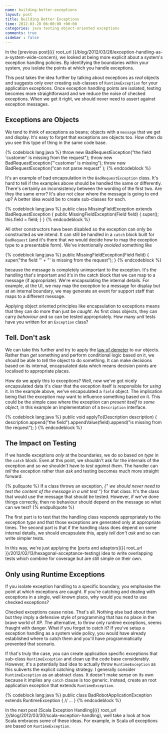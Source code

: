 ```yaml
---
name: building-better-exceptions
layout: post
title: Building Better Exceptions
time: 2012-03-28 06:00:00 +00:00
categories: java testing object-oriented exceptions
comments: true
sidebar : false
---
```


In the [previous post]({{ root_url }}/blog/2012/03/28/exception-handling-as-a-system-wide-concern), we looked at being more explicit about a system's exception handling policies. By identifying the boundaries within your system, you isolate the points at which you handle exceptions.

This post takes the idea further by talking about exceptions as _real_ objects and suggests only ever creating sub-classes of `RuntimeException` for your application exceptions. Once exception handling points are isolated, testing becomes more straightforward and we reduce the noise of checked exceptions. When we get it right, we should never need to assert against exception messages.

<!-- more -->

## Exceptions are Objects

We tend to think of exceptions as beans; objects with a `message` that we get and display. It's easy to forget that exceptions are objects too. How often do you see this type of thing in the same code base.

{% codeblock lang:java %}
throw new BadRequestException("the field 'customer' is missing from the request");
throw new BadRequestException("'customer' is missing");
throw new BadRequestException("can not parse request" );
{% endcodeblock %}

It's an example of bad encapsulation in the `BadRequestException` class. It's hard to tell if the examples above should be handled the same or differently. There's certainly an inconsistency between the wording of the first two. Are they the same error? It's also not clear where the message is going to end up? A better idea would be to create sub-classes for each.

{% codeblock lang:java %}
public class MissingFieldException extends BadRequestException {
    public MissingFieldException(Field field) {
        super();
        this.field = field;
    }
}
{% endcodeblock %}

All other constructors have been disabled so the exception can only be constructed as we intend. It can still be handled in a `catch` block built for `BadRequest` (and it's there that we would decide how to map the exception type to a presentable form). We've intentionally _avoided_ something like

{% codeblock lang:java %}
public MissingFieldException(Field field) {
    super("the field '" + "' is missing from the request");
}
{% endcodeblock %}

because the message is completely unimportant to the exception. It's the handling that's important and it's in the catch block that we can map to a message (if appropriate). We're encapsulating the internal details. For example, at the UI, we may map the exception to a message for display but at an internal boundary, we may generate an event for support staff that maps to a different message.

Applying object oriented principles like encapsulation to exceptions means that they can do more than just be _caught_. As first class objects, they can carry _behaviour_ and so can be tested appropriately. How many _unit_ tests have you written for an `Exception` class?


## Tell. Don't ask

We can take this further and try to apply the [law of demeter](http://en.wikipedia.org/wiki/Law_of_Demeter) to our objects. Rather than _get_ something and perform conditional logic based on it, we should be able to _tell_ the object to do something. It can make decisions based on its internal, encapsulated data which means decision points are localised to appropriate places.

How do we apply this to exceptions? Well, now we've got nicely encapsulated data it's clear that the exception itself is responsible for _using_ it. In the example above, we've encapsulated a `field` object. The implication being that the exception may want to influence something based on it. This could be the simple case where the exception can _present itself to some object_, in this example an implementation of a `Description` interface.

{% codeblock lang:java %}
public void applyTo(Description description) {
    description.append("the field").appendValue(field).append("is missing from the request");
}
{% endcodeblock %}


## The Impact on Testing

If we handle exceptions _only_ at the boundaries, we do so based on _type_ in the `catch` block. Even at this point, we shouldn't ask for the internals of the exception and so we shouldn't have to _test against them_. The handler can _tell_ the exception rather than _ask_ and testing becomes much more straight forward.

{% pullquote %}
If a class throws an exception, _{" we should never need to test the content of the message in a unit test "}_ for that class. It's the class that would use the message that should be tested. However, if we've done things correctly, then no behaviour should depend on the message so what can we test?
{% endpullquote %}

The first part is to test that the handling class responds appropriately to the exception _type_ and that those exceptions are generated only at appropriate times. The second part is that if the handling class does depend on some internal details, we should encapsulate this, apply _tell don't ask_ and so can write simpler tests.

In this way, we're just applying the [ports and adaptors]({{ root_url }}/2012/02/13/hexagonal-acceptance-testing) idea to write overlapping tests which combine for coverage but are still simple on their own.


## Only using Runtime Exceptions

If you isolate exception handling to a specific boundary, you emphasise the point at which exceptions are caught. If you're catching and dealing with exceptions in a single, well known place, why would you need to use checked exceptions?

Checked exceptions cause noise. That's all. Nothing else bad about them but they imply a defensive style of programming that has no place in the brave world of XP. The alternative, to throw only runtime exceptions, seems fraught with danger. What if you forget to catch it? If you've setup a exception handling as a system wide policy, you would have already established where to catch them and you'll have programmatically prevented that scenario.

 If that's truly the case, you can create application specific exceptions that sub-class `RuntimeException` and clean up the code base considerably. However, it's a potentially bad idea to actually throw `RuntimeException` as this subverts the explicit catching strategy. I generally consider `RuntimeException` as an abstract class. It doesn't make sense on its own because it implies any `catch` clause is too generic. Instead, create an root application exception that extends `RuntimeException`.

 {% codeblock lang:java %}
 public class BadRobotApplicationException extends RuntimeException {
    // ...
 }
 {% endcodeblock %}



In the next post [Scala Exception Handling]({{ root_url }}/blog/2012/03/30/scala-exception-handling), well take a look at how Scala embraces some of these ideas. For example, in Scala _all_ exceptions are based on `RuntimeException`.

